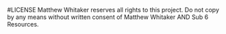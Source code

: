 #LICENSE
Matthew Whitaker reserves all rights to this project. Do not copy by any means without written consent of Matthew Whitaker AND Sub 6 Resources.
